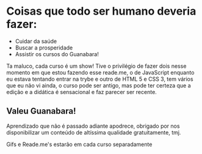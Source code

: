 # Coisas que todo ser humano deveria fazer:
+ Cuidar da saúde
+ Buscar a prosperidade
+ Assistir os cursos do Guanabara!

<p> Ta maluco, cada curso é um show! Tive o privilégio de fazer dois nesse momento em que estou fazendo esse reade.me, o de JavaScript enquanto eu estava 
  tentando entrar na trybe e outro de HTML 5 e CSS 3, tem vários que eu não vi ainda, o curso pode ser antigo, mas pode ter certeza que a edição e a 
  didática é sensacional e faz parecer ser recente. </p>
  
  ## Valeu Guanabara!
  <p> Aprendizado que não é passado adiante apodrece, obrigado por nos disponibilizar um conteúdo de altíssima qualidade gratuitamente, tmj.</p>
  
  <p> Gifs e Reade.me's estarão em cada curso separadamente </p> 
  
